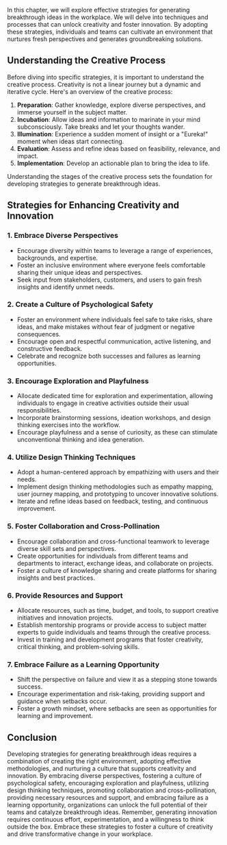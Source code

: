 
In this chapter, we will explore effective strategies for generating breakthrough ideas in the workplace. We will delve into techniques and processes that can unlock creativity and foster innovation. By adopting these strategies, individuals and teams can cultivate an environment that nurtures fresh perspectives and generates groundbreaking solutions.

Understanding the Creative Process
----------------------------------

Before diving into specific strategies, it is important to understand the creative process. Creativity is not a linear journey but a dynamic and iterative cycle. Here's an overview of the creative process:

1. **Preparation**: Gather knowledge, explore diverse perspectives, and immerse yourself in the subject matter.
2. **Incubation**: Allow ideas and information to marinate in your mind subconsciously. Take breaks and let your thoughts wander.
3. **Illumination**: Experience a sudden moment of insight or a "Eureka!" moment when ideas start connecting.
4. **Evaluation**: Assess and refine ideas based on feasibility, relevance, and impact.
5. **Implementation**: Develop an actionable plan to bring the idea to life.

Understanding the stages of the creative process sets the foundation for developing strategies to generate breakthrough ideas.

Strategies for Enhancing Creativity and Innovation
--------------------------------------------------

### 1. Embrace Diverse Perspectives

* Encourage diversity within teams to leverage a range of experiences, backgrounds, and expertise.
* Foster an inclusive environment where everyone feels comfortable sharing their unique ideas and perspectives.
* Seek input from stakeholders, customers, and users to gain fresh insights and identify unmet needs.

### 2. Create a Culture of Psychological Safety

* Foster an environment where individuals feel safe to take risks, share ideas, and make mistakes without fear of judgment or negative consequences.
* Encourage open and respectful communication, active listening, and constructive feedback.
* Celebrate and recognize both successes and failures as learning opportunities.

### 3. Encourage Exploration and Playfulness

* Allocate dedicated time for exploration and experimentation, allowing individuals to engage in creative activities outside their usual responsibilities.
* Incorporate brainstorming sessions, ideation workshops, and design thinking exercises into the workflow.
* Encourage playfulness and a sense of curiosity, as these can stimulate unconventional thinking and idea generation.

### 4. Utilize Design Thinking Techniques

* Adopt a human-centered approach by empathizing with users and their needs.
* Implement design thinking methodologies such as empathy mapping, user journey mapping, and prototyping to uncover innovative solutions.
* Iterate and refine ideas based on feedback, testing, and continuous improvement.

### 5. Foster Collaboration and Cross-Pollination

* Encourage collaboration and cross-functional teamwork to leverage diverse skill sets and perspectives.
* Create opportunities for individuals from different teams and departments to interact, exchange ideas, and collaborate on projects.
* Foster a culture of knowledge sharing and create platforms for sharing insights and best practices.

### 6. Provide Resources and Support

* Allocate resources, such as time, budget, and tools, to support creative initiatives and innovation projects.
* Establish mentorship programs or provide access to subject matter experts to guide individuals and teams through the creative process.
* Invest in training and development programs that foster creativity, critical thinking, and problem-solving skills.

### 7. Embrace Failure as a Learning Opportunity

* Shift the perspective on failure and view it as a stepping stone towards success.
* Encourage experimentation and risk-taking, providing support and guidance when setbacks occur.
* Foster a growth mindset, where setbacks are seen as opportunities for learning and improvement.

Conclusion
----------

Developing strategies for generating breakthrough ideas requires a combination of creating the right environment, adopting effective methodologies, and nurturing a culture that supports creativity and innovation. By embracing diverse perspectives, fostering a culture of psychological safety, encouraging exploration and playfulness, utilizing design thinking techniques, promoting collaboration and cross-pollination, providing necessary resources and support, and embracing failure as a learning opportunity, organizations can unlock the full potential of their teams and catalyze breakthrough ideas. Remember, generating innovation requires continuous effort, experimentation, and a willingness to think outside the box. Embrace these strategies to foster a culture of creativity and drive transformative change in your workplace.
